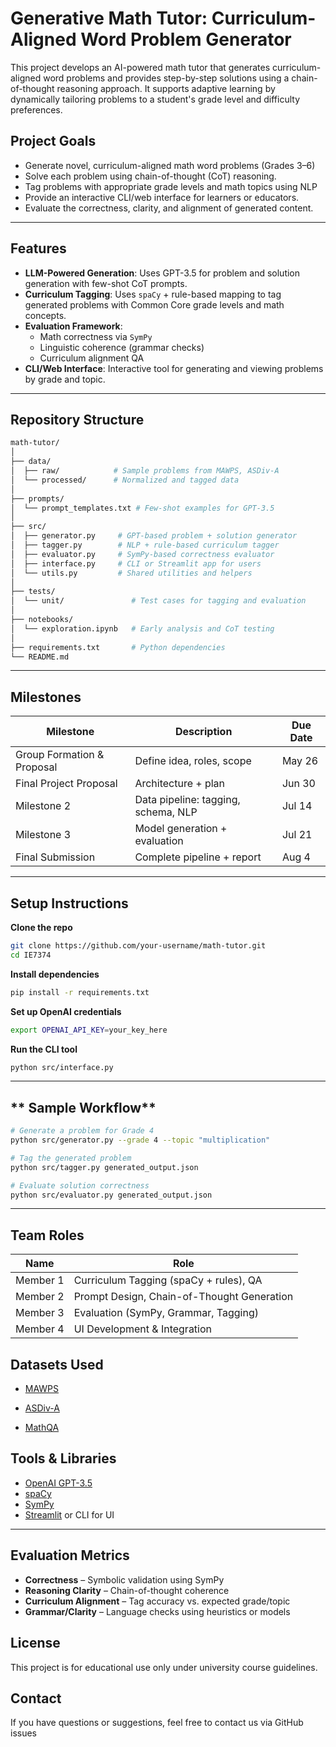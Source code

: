 


# Generative Math Tutor: Curriculum-Aligned Word Problem Generator

This project develops an AI-powered math tutor that generates curriculum-aligned word problems and provides step-by-step solutions using a chain-of-thought reasoning approach. It supports adaptive learning by dynamically tailoring problems to a student's grade level and difficulty preferences.

## Project Goals

- Generate novel, curriculum-aligned math word problems (Grades 3–6)
- Solve each problem using chain-of-thought (CoT) reasoning.
- Tag problems with appropriate grade levels and math topics using NLP
- Provide an interactive CLI/web interface for learners or educators.
- Evaluate the correctness, clarity, and alignment of generated content.

---

## Features

- **LLM-Powered Generation**: Uses GPT-3.5 for problem and solution generation with few-shot CoT prompts.
- **Curriculum Tagging**: Uses `spaCy` + rule-based mapping to tag generated problems with Common Core grade levels and math concepts.
- **Evaluation Framework**:
  - Math correctness via `SymPy`
  - Linguistic coherence (grammar checks)
  - Curriculum alignment QA
- **CLI/Web Interface**: Interactive tool for generating and viewing problems by grade and topic.

---

## Repository Structure

```bash
math-tutor/
│
├── data/
│  ├── raw/            # Sample problems from MAWPS, ASDiv-A
│  └── processed/      # Normalized and tagged data
│
├── prompts/
│  └── prompt_templates.txt # Few-shot examples for GPT-3.5
│
├── src/
│  ├── generator.py     # GPT-based problem + solution generator
│  ├── tagger.py        # NLP + rule-based curriculum tagger
│  ├── evaluator.py     # SymPy-based correctness evaluator
│  ├── interface.py     # CLI or Streamlit app for users
│  └── utils.py         # Shared utilities and helpers
│
├── tests/
│  └── unit/               # Test cases for tagging and evaluation
│
├── notebooks/
│  └── exploration.ipynb   # Early analysis and CoT testing
│
├── requirements.txt       # Python dependencies
└── README.md

```

---

## Milestones

| Milestone                  | Description                         | Due Date |
| -------------------------- | ----------------------------------- | -------- |
| Group Formation & Proposal | Define idea, roles, scope           | May 26   |
| Final Project Proposal     | Architecture + plan                 | Jun 30   |
| Milestone 2                | Data pipeline: tagging, schema, NLP | Jul 14   |
| Milestone 3                | Model generation + evaluation       | Jul 21   |
| Final Submission           | Complete pipeline + report          | Aug 4    |

---

## Setup Instructions

**Clone the repo**

```bash
git clone https://github.com/your-username/math-tutor.git
cd IE7374
```

**Install dependencies**

```bash
pip install -r requirements.txt
```

**Set up OpenAI credentials**

```bash
export OPENAI_API_KEY=your_key_here
```

**Run the CLI tool**

```bash
python src/interface.py
```

------


## ** Sample Workflow**

```bash
# Generate a problem for Grade 4
python src/generator.py --grade 4 --topic "multiplication"

# Tag the generated problem
python src/tagger.py generated_output.json

# Evaluate solution correctness
python src/evaluator.py generated_output.json
```

------


## **Team Roles**



| **Name** | **Role**                                   |
| -------- | ------------------------------------------ |
| Member 1 | Curriculum Tagging (spaCy + rules), QA     |
| Member 2 | Prompt Design, Chain-of-Thought Generation |
| Member 3 | Evaluation (SymPy, Grammar, Tagging)       |
| Member 4 | UI Development & Integration               |



## **Datasets Used**


- [MAWPS](https://huggingface.co/datasets/MU-NLPC/Calc-mawps)

- [ASDiv-A](https://huggingface.co/datasets/MU-NLPC/Calc-asdiv_a)

- [MathQA](https://huggingface.co/datasets/allenai/math_qa)

  

## **Tools & Libraries**

- [OpenAI GPT-3.5](https://platform.openai.com/)
- [spaCy](https://spacy.io/)
- [SymPy](https://www.sympy.org/)
- [Streamlit](https://streamlit.io/) or CLI for UI

------

## **Evaluation Metrics**

- **Correctness** – Symbolic validation using SymPy
- **Reasoning Clarity** – Chain-of-thought coherence
- **Curriculum Alignment** – Tag accuracy vs. expected grade/topic
- **Grammar/Clarity** – Language checks using heuristics or models



## **License**

This project is for educational use only under university course guidelines.



## **Contact**

If you have questions or suggestions, feel free to contact us via GitHub issues
